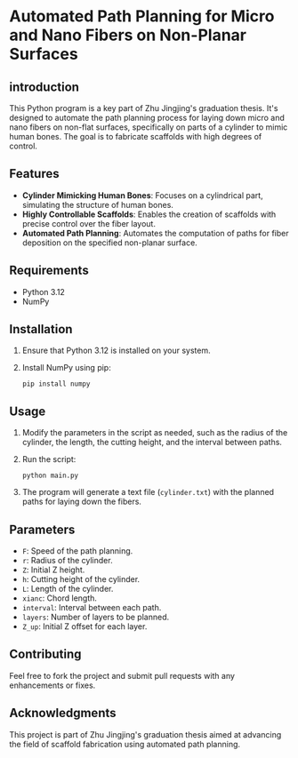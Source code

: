# Automated Path Planning for Micro and Nano Fibers on Non-Planar Surfaces

## introduction

This Python program is a key part of Zhu Jingjing's graduation thesis. It's designed to automate the path planning process for laying down micro and nano fibers on non-flat surfaces, specifically on parts of a cylinder to mimic human bones. The goal is to fabricate scaffolds with high degrees of control.

## Features

- **Cylinder Mimicking Human Bones**: Focuses on a cylindrical part, simulating the structure of human bones.
- **Highly Controllable Scaffolds**: Enables the creation of scaffolds with precise control over the fiber layout.
- **Automated Path Planning**: Automates the computation of paths for fiber deposition on the specified non-planar surface.

## Requirements

- Python 3.12
- NumPy

## Installation

1. Ensure that Python 3.12 is installed on your system.
2. Install NumPy using pip:
   
   ``` pip install numpy ```

## Usage

1. Modify the parameters in the script as needed, such as the radius of the cylinder, the length, the cutting height, and the interval between paths.
2. Run the script:
   
   ```python main.py```
3. The program will generate a text file (`cylinder.txt`) with the planned paths for laying down the fibers.

## Parameters

- `F`: Speed of the path planning.
- `r`: Radius of the cylinder.
- `Z`: Initial Z height.
- `h`: Cutting height of the cylinder.
- `L`: Length of the cylinder.
- `xianc`: Chord length.
- `interval`: Interval between each path.
- `layers`: Number of layers to be planned.
- `Z_up`: Initial Z offset for each layer.

## Contributing

Feel free to fork the project and submit pull requests with any enhancements or fixes.


## Acknowledgments

This project is part of Zhu Jingjing's graduation thesis aimed at advancing the field of scaffold fabrication using automated path planning.

